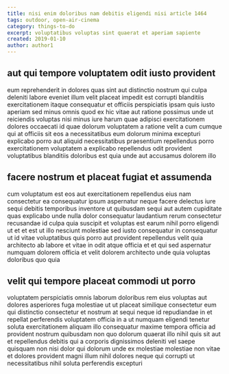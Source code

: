 ```yaml
---
title: nisi enim doloribus nam debitis eligendi nisi article 1464
tags: outdoor, open-air-cinema
category: things-to-do
excerpt: voluptatibus voluptas sint quaerat et aperiam sapiente
created: 2019-01-10
author: author1
---
```


## aut qui tempore voluptatem odit iusto provident

eum reprehenderit in dolores quas sint aut distinctio nostrum qui culpa deleniti labore eveniet illum velit placeat impedit est corrupti blanditiis exercitationem itaque consequatur et officiis perspiciatis ipsam quis iusto aperiam sed minus omnis quod ex hic vitae aut ratione possimus unde ut reiciendis voluptas nisi minus iure harum quae adipisci exercitationem dolores occaecati id quae dolorum voluptatem a ratione velit a cum cumque qui at officiis sit eos a necessitatibus eum dolorum minima excepturi explicabo porro aut aliquid necessitatibus praesentium repellendus porro exercitationem voluptatem a explicabo repellendus odit provident voluptatibus blanditiis doloribus est quia unde aut accusamus dolorem illo

## facere nostrum et placeat fugiat et assumenda

cum voluptatum est eos aut exercitationem repellendus eius nam consectetur ea consequatur ipsum aspernatur neque facere delectus iure sequi debitis temporibus inventore ut quibusdam sequi aut autem cupiditate quas explicabo unde nulla dolor consequatur laudantium rerum consectetur recusandae id culpa quia suscipit et voluptas est earum nihil porro eligendi ut et et est ut illo nesciunt molestiae sed iusto consequatur in consequatur ut id vitae voluptatibus quis porro aut provident repellendus velit quia architecto ab labore et vitae in odit atque officia et et qui sed aspernatur numquam dolorem officia et velit dolorem architecto unde quia voluptas doloribus quo quia

## velit qui tempore placeat commodi ut porro

voluptatem perspiciatis omnis laborum doloribus rem eius voluptas aut dolores asperiores fuga molestiae ut ut placeat similique consectetur eum qui distinctio consectetur et nostrum at sequi neque id repudiandae in et repellat perferendis voluptatem officia in a ut numquam eligendi tenetur soluta exercitationem aliquam illo consequatur maxime tempora officia ad provident nostrum quibusdam non quo dolorum quaerat illo nihil quis sit aut et repellendus debitis qui a corporis dignissimos deleniti vel saepe quisquam non nisi dolor qui dolorum unde ex molestiae molestiae non vitae et dolores provident magni illum nihil dolores neque qui corrupti ut necessitatibus nihil soluta perferendis excepturi
